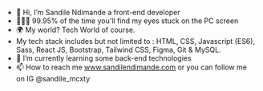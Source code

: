 - 👋 Hi, I’m Sandile Ndimande a front-end developer
- 👨🏽‍💻 99.95% of the time you'll find my eyes stuck on the PC screen
- 🌍 My world? Tech World of course.
- My tech stack includes but not limited to : HTML, CSS, Javascript (ES6), Sass, React JS, Bootstrap, Tailwind CSS, Figma, Git & MySQL.
- 🌱 I’m currently learning some back-end technologies
- 📫 How to reach me www.sandilendimande.com or you can follow me on IG @sandile_mcxty

<!---
Sandile-Dev01/Sandile-Dev01 is a ✨ special ✨ repository because its `README.md` (this file) appears on your GitHub profile.
You can click the Preview link to take a look at your changes.
--->
